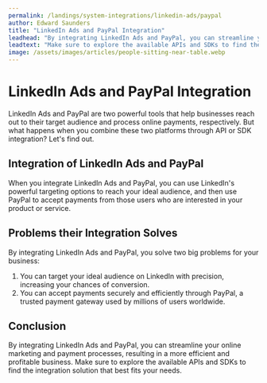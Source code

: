```yaml
---
permalink: /landings/system-integrations/linkedin-ads/paypal
author: Edward Saunders
title: "LinkedIn Ads and PayPal Integration"
leadhead: "By integrating LinkedIn Ads and PayPal, you can streamline your online marketing and payment processes, resulting in a more efficient and profitable business"
leadtext: "Make sure to explore the available APIs and SDKs to find the integration solution that best fits your needs."
image: /assets/images/articles/people-sitting-near-table.webp
---
```

<div class="arttext">	<h1>LinkedIn Ads and PayPal Integration</h1>
	<p>LinkedIn Ads and PayPal are two powerful tools that help businesses reach out to their target audience and process online payments, respectively. But what happens when you combine these two platforms through API or SDK integration? Let's find out.</p>
	<h2>Integration of LinkedIn Ads and PayPal</h2>
	<p>When you integrate LinkedIn Ads and PayPal, you can use LinkedIn's powerful targeting options to reach your ideal audience, and then use PayPal to accept payments from those users who are interested in your product or service.</p>
	<h2>Problems their Integration Solves</h2>
	<p>By integrating LinkedIn Ads and PayPal, you solve two big problems for your business:</p>
	<ol>
		<li>You can target your ideal audience on LinkedIn with precision, increasing your chances of conversion.</li>
		<li>You can accept payments securely and efficiently through PayPal, a trusted payment gateway used by millions of users worldwide.</li>
	</ol>
	<h2>Conclusion</h2>
	<p>By integrating LinkedIn Ads and PayPal, you can streamline your online marketing and payment processes, resulting in a more efficient and profitable business. Make sure to explore the available APIs and SDKs to find the integration solution that best fits your needs.</p>
</div>